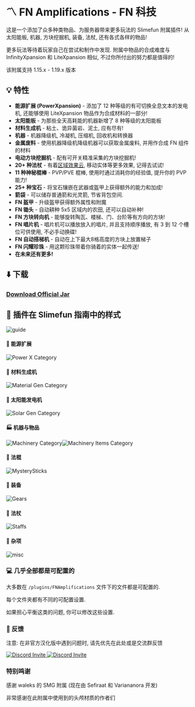 # :part_alternation_mark: FN Amplifications - FN 科技

这是一个添加了众多种类物品、为服务器带来更多玩法的 Slimefun 附属插件! 从太阳能板, 机器, 方块挖掘机, 装备, 法杖, 还有各式各样的物品!

更多玩法等待着玩家自己在尝试和制作中发现. 附属中物品的合成难度与 InfinityXpansion 和 LiteXpansion 相似, 不过你所付出的努力都是值得的!

该附属支持 1.15.x - 1.19.x 版本

## :bulb: 特性

- **能源扩展 (PowerXpansion)** - 添加了 12 种等级的有可切换全息文本的发电机, 还能够使用 LiteXpansion 物品作为合成材料的一部分!
- **太阳能板** - 为那些全天高耗能的机器新增了 8 种等级的太阳能板
- **材料生成机** - 粘土、诡异菌岩、泥土, 应有尽有!
- **机器** - 机器降级机, 冷凝机, 压缩机, 回收机和转换器
- **金属废料** - 使用机器降级机降级机器可以获取金属废料, 并用作合成 FN 组件的材料
- **电动方块挖掘机** - 配有可开关精准采集的方块挖掘机!
- **20+ 种法杖** - 有着[区域效果云](https://wiki.biligame.com/mc/%E6%BB%9E%E7%95%99%E8%8D%AF%E6%B0%B4#%E5%8C%BA%E5%9F%9F%E6%95%88%E6%9E%9C%E4%BA%91), 移动实体等更多效果, 记得去试试!
- **11 种神秘棍棒** - PVP/PVE 棍棒, 使用时通过消耗你的经验值, 提升你的 PVP 能力!
- **25+ 种宝石** - 将宝石镶嵌在武器或盔甲上获得额外的能力和加成!
- **箭袋** - 可以储存普通箭和光灵箭, 节省背包空间.
- **FN 盔甲** - 升级盔甲获得额外属性和附魔
- **FN 锄头** - 自动耕种 5x5 区域内的农田, 还可以自动补种!
- **FN 方块转向机** - 能够旋转陶瓦、楼梯、门、台阶等有方向的方块!
- **FN 唱片机** - 唱片机可以播放放入的唱片, 并且支持顺序播放, 有 3 到 12 个槽位可供使用, 不必手动换碟!
- **FN 自动搭梯机** - 自动在上下最大8格高度的方块上放置梯子
- **FN 闪耀珍珠** - 用这颗珍珠带着你骑着的实体一起传送!
- **在未来还有更多!**

## :arrow_down: 下载

### [Download Official Jar](https://thebusybiscuit.github.io/builds/FN-FAL113/FN-FAL-s-Amplifications/main)

[](https://thebusybiscuit.github.io/builds/FN-FAL113/FN-FAL-s-Amplifications/main)

## :blue_book: 插件在 Slimefun 指南中的样式

![guide](https://user-images.githubusercontent.com/88238718/136697193-5c52d89f-2f01-40e6-b5b7-6f730a17bbd0.png)

#### :battery: 能源扩展

![Power X Category](https://user-images.githubusercontent.com/88238718/138582193-9c6f145c-d096-4f36-94bf-0807a1420309.png)

#### :white_square_button: 材料生成机

![Material Gen Category](https://user-images.githubusercontent.com/88238718/138582194-5403216c-0527-43b1-ab34-aabdb6f6170b.png)

#### :high_brightness: 太阳能发电机

![Solar Gen Category](https://user-images.githubusercontent.com/88238718/138582197-a6e44e59-a21d-461a-a154-5bb294030782.png)

#### :factory: 机器与物品

![Machinery Category](https://user-images.githubusercontent.com/88238718/138582199-7b18befb-dfd6-42b7-8962-e538a1535b41.png)![Machinery Items Category](https://user-images.githubusercontent.com/88238718/138582200-9995884a-39a5-406f-9f55-598698e3c767.png)

#### :sparkler: 法棍

![MysterySticks](https://user-images.githubusercontent.com/88238718/145703147-d8c55904-81d4-4509-9eb6-af84ca038ae4.png)

#### :tshirt: 装备

![Gears](https://user-images.githubusercontent.com/88238718/149249881-995fd862-7971-4f9a-86a5-aed4cbdc3f82.png)

#### :oden: 法杖

![Staffs](https://user-images.githubusercontent.com/88238718/149249876-445bfb07-f378-4653-af96-df7a556790de.png)

#### :gift: 杂项

![misc](https://user-images.githubusercontent.com/88238718/149249878-fb5b21fb-1059-4fd0-a1bd-23ef6b6d2e6b.png)

### :computer: 几乎全部都是可配置的

大多数在 ```/plugins/FNAmplifications``` 文件下的文件都是可配置的.

每个文件夹都有不同的可配置设置.

如果担心平衡这类的问题, 你可以修改这些设置.

### :running: 反馈

注意: 在非官方汉化版中遇到问题时, 请先优先在此处或是交流群反馈

<p>
  <a href="https://discord.gg/slimefun">
    <img src="https://discordapp.com/api/guilds/565557184348422174/widget.png?style=banner3" alt="Discord Invite"/>
  </a>
  <a href="https://discord.gg/SqD3gg5SAU">
    <img src="https://discordapp.com/api/guilds/809178621424041997/widget.png?style=banner3" alt="Discord Invite"/>
  </a>
</p>

### 特别鸣谢

感谢 waleks 的 SMG 附属 (现在由 Sefiraat 和 Variananora 开发)

非常感谢在此附属中使用到的头颅材质的作者们